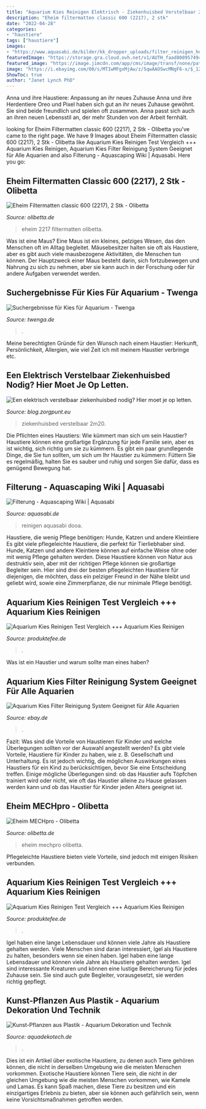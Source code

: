```yaml
---
title: "Aquarium Kies Reinigen Elektrisch - Ziekenhuisbed Verstelbaar 2m20"
description: "Eheim filtermatten classic 600 (2217), 2 stk"
date: "2022-04-28"
categories:
- "haustiere"
tags: ["haustiere"]
images:
- "https://www.aquasabi.de/bilder/kk_dropper_uploads/filter_reinigen_header_1600px.jpg"
featuredImage: "https://storage.gra.cloud.ovh.net/v1/AUTH_faad8089574943ae87c8ade09891e640/img-de/262536457/7626043081203656447.jpg"
featured_image: "https://image.jimcdn.com/app/cms/image/transf/none/path/s731e32b0ee3518a3/backgroundarea/i3a2701a3ca47ab3e/version/1582467592/image.jpg"
image: "https://i.ebayimg.com/00/s/MTIwMFgxMjAw/z/5qwAAOSwcMNgF6-x/$_12.JPG?set_id=880000500F"
ShowToc: true
author: "Janet Lynch PhD"
---
```



Anna und ihre Haustiere: Anpassung an ihr neues Zuhause
Anna und ihre Herdentiere Oreo und Pixel haben sich gut an ihr neues Zuhause gewöhnt. Sie sind beide freundlich und spielen oft zusammen. Anna passt sich auch an ihren neuen Lebensstil an, der mehr Stunden von der Arbeit fernhält.

	

		
looking for Eheim Filtermatten classic 600 (2217), 2 Stk - Olibetta you've came to the right page. We have 9 Images about Eheim Filtermatten classic 600 (2217), 2 Stk - Olibetta like Aquarium Kies Reinigen Test Vergleich +++ Aquarium Kies Reinigen, Aquarium Kies Filter Reinigung System Geeignet für Alle Aquarien and also Filterung - Aquascaping Wiki | Aquasabi. Here you go:
		
    
## Eheim Filtermatten Classic 600 (2217), 2 Stk - Olibetta

<img loading=lazy src="https://cdn-ol.niceshops.com/upload/image/product/large/default/eheim-filtermatten-classic-600-2217-2-stk-102605-de.jpg" onerror="this.onerror=null;this.src='https://tse3.mm.bing.net/th?id=OIP.bTmrL9YqH13vrF9DCLdlRAHaH9&amp;pid=15.1';" alt="Eheim Filtermatten classic 600 (2217), 2 Stk - Olibetta">

_Source: olibetta.de_

>eheim 2217 filtermatten olibetta. 

	

Was ist eine Maus?
Eine Maus ist ein kleines, pelziges Wesen, das den Menschen oft im Alltag begleitet. Mäusebesitzer halten sie oft als Haustiere, aber es gibt auch viele mausbezogene Aktivitäten, die Menschen tun können. Der Hauptzweck einer Maus besteht darin, sich fortzubewegen und Nahrung zu sich zu nehmen, aber sie kann auch in der Forschung oder für andere Aufgaben verwendet werden.

    
## Suchergebnisse Für Kies Für Aquarium - Twenga

<img loading=lazy src="https://storage.gra.cloud.ovh.net/v1/AUTH_faad8089574943ae87c8ade09891e640/img-de/262536457/7626043081203656447.jpg" onerror="this.onerror=null;this.src='https://tse2.mm.bing.net/th?id=OIP.UkhBKxIReuInkRchW5zPnwAAAA&amp;pid=15.1';" alt="Suchergebnisse für Kies für Aquarium - Twenga">

_Source: twenga.de_

>. 

	

Meine berechtigten Gründe für den Wunsch nach einem Haustier: Herkunft, Persönlichkeit, Allergien, wie viel Zeit ich mit meinem Haustier verbringe etc.

    
## Een Elektrisch Verstelbaar Ziekenhuisbed Nodig? Hier Moet Je Op Letten.

<img loading=lazy src="https://1.bp.blogspot.com/-5GqZoZoEip0/X70PWCY6lGI/AAAAAAAAAU8/2GXjiuLKDZQgSWrmEUkqr85xLUj596h-QCNcBGAsYHQ/s2048/DSC03850.jpg" onerror="this.onerror=null;this.src='https://tse2.mm.bing.net/th?id=OIP.9GtfY2jPsnd84A9PydxIqQHaEz&amp;pid=15.1';" alt="Een elektrisch verstelbaar ziekenhuisbed nodig? Hier moet je op letten.">

_Source: blog.zorgpunt.eu_

>ziekenhuisbed verstelbaar 2m20. 

	

Die Pflichten eines Haustiers: Wie kümmert man sich um sein Haustier?
Haustiere können eine großartige Ergänzung für jede Familie sein, aber es ist wichtig, sich richtig um sie zu kümmern. Es gibt ein paar grundlegende Dinge, die Sie tun sollten, um sich um Ihr Haustier zu kümmern: Füttern Sie es regelmäßig, halten Sie es sauber und ruhig und sorgen Sie dafür, dass es genügend Bewegung hat.

    
## Filterung - Aquascaping Wiki | Aquasabi

<img loading=lazy src="https://www.aquasabi.de/bilder/kk_dropper_uploads/filter_reinigen_header_1600px.jpg" onerror="this.onerror=null;this.src='https://tse3.mm.bing.net/th?id=OIP.ipSf1jYkvCSQ7UAgWUKaHwHaEN&amp;pid=15.1';" alt="Filterung - Aquascaping Wiki | Aquasabi">

_Source: aquasabi.de_

>reinigen aquasabi dooa. 

	

Haustiere, die wenig Pflege benötigen: Hunde, Katzen und andere Kleintiere
Es gibt viele pflegeleichte Haustiere, die perfekt für Tierliebhaber sind. Hunde, Katzen und andere Kleintiere können auf einfache Weise ohne oder mit wenig Pflege gehalten werden. Diese Haustiere können von Natur aus destruktiv sein, aber mit der richtigen Pflege können sie großartige Begleiter sein. Hier sind drei der besten pflegeleichten Haustiere für diejenigen, die möchten, dass ein pelziger Freund in der Nähe bleibt und geliebt wird, sowie eine Zimmerpflanze, die nur minimale Pflege benötigt.

    
## Aquarium Kies Reinigen Test Vergleich +++ Aquarium Kies Reinigen

<img loading=lazy src="https://i.ebayimg.com/00/s/MTIwMFgxMjAw/z/5qwAAOSwcMNgF6-x/$_12.JPG?set_id=880000500F" onerror="this.onerror=null;this.src='https://tse3.mm.bing.net/th?id=OIP.r0-BH0BnFYhM8klJGygT0wHaHa&amp;pid=15.1';" alt="Aquarium Kies Reinigen Test Vergleich +++ Aquarium Kies Reinigen">

_Source: produktefee.de_

>. 

	

Was ist ein Haustier und warum sollte man eines haben?

    
## Aquarium Kies Filter Reinigung System Geeignet Für Alle Aquarien

<img loading=lazy src="https://i.ebayimg.com/00/s/MTYwMFgxMDcx/z/QKcAAOSwqrtWp4td/%24_10.JPG?set_id=880000500F" onerror="this.onerror=null;this.src='https://tse3.mm.bing.net/th?id=OIP.sZ-rKkTfD0yujr_UKyAPQQHaLE&amp;pid=15.1';" alt="Aquarium Kies Filter Reinigung System Geeignet für Alle Aquarien">

_Source: ebay.de_

>. 

	

Fazit: Was sind die Vorteile von Haustieren für Kinder und welche Überlegungen sollten vor der Auswahl angestellt werden?
Es gibt viele Vorteile, Haustiere für Kinder zu haben, wie z. B. Gesellschaft und Unterhaltung. Es ist jedoch wichtig, die möglichen Auswirkungen eines Haustiers für ein Kind zu berücksichtigen, bevor Sie eine Entscheidung treffen. Einige mögliche Überlegungen sind: ob das Haustier aufs Töpfchen trainiert wird oder nicht, wie oft das Haustier alleine zu Hause gelassen werden kann und ob das Haustier für Kinder jeden Alters geeignet ist.

    
## Eheim MECHpro - Olibetta

<img loading=lazy src="https://cdn-ol.niceshops.com/upload/image/product/large/default/eheim-mechpro-1l-89338-de.jpg" onerror="this.onerror=null;this.src='https://tse2.mm.bing.net/th?id=OIP.bkds9L_FxYngE4JjxCydUwHaLa&amp;pid=15.1';" alt="Eheim MECHpro - Olibetta">

_Source: olibetta.de_

>eheim mechpro olibetta. 

	

Pflegeleichte Haustiere bieten viele Vorteile, sind jedoch mit einigen Risiken verbunden.

    
## Aquarium Kies Reinigen Test Vergleich +++ Aquarium Kies Reinigen

<img loading=lazy src="https://i.ebayimg.com/00/s/MTAwMFgxMDAw/z/v5oAAOSwQrpf0gsZ/$_12.JPG?set_id=880000500F" onerror="this.onerror=null;this.src='https://tse2.mm.bing.net/th?id=OIP.6Ptfjmq0Vy5EjypF6_rbNgHaHa&amp;pid=15.1';" alt="Aquarium Kies Reinigen Test Vergleich +++ Aquarium Kies Reinigen">

_Source: produktefee.de_

>. 

	

Igel haben eine lange Lebensdauer und können viele Jahre als Haustiere gehalten werden.
Viele Menschen sind daran interessiert, Igel als Haustiere zu halten, besonders wenn sie einen haben. Igel haben eine lange Lebensdauer und können viele Jahre als Haustiere gehalten werden. Igel sind interessante Kreaturen und können eine lustige Bereicherung für jedes Zuhause sein. Sie sind auch gute Begleiter, vorausgesetzt, sie werden richtig gepflegt.

    
## Kunst-Pflanzen Aus Plastik - Aquarium Dekoration Und Technik

<img loading=lazy src="https://image.jimcdn.com/app/cms/image/transf/none/path/s731e32b0ee3518a3/backgroundarea/i3a2701a3ca47ab3e/version/1582467592/image.jpg" onerror="this.onerror=null;this.src='https://tse3.mm.bing.net/th?id=OIP.1IE7zzi1RPC7GfZFgWtBcQHaD8&amp;pid=15.1';" alt="Kunst-Pflanzen aus Plastik - Aquarium Dekoration und Technik">

_Source: aquadekotech.de_

>. 

	

Dies ist ein Artikel über exotische Haustiere, zu denen auch Tiere gehören können, die nicht in derselben Umgebung wie die meisten Menschen vorkommen.
Exotische Haustiere können Tiere sein, die nicht in der gleichen Umgebung wie die meisten Menschen vorkommen, wie Kamele und Lamas. Es kann Spaß machen, diese Tiere zu besitzen und ein einzigartiges Erlebnis zu bieten, aber sie können auch gefährlich sein, wenn keine Vorsichtsmaßnahmen getroffen werden.


